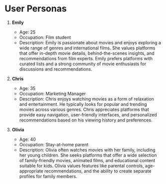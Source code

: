 # User Personas

1. **Emily**
   - Age: 25
   - Occupation: Film student
   - Description: Emily is passionate about movies and enjoys exploring a wide range of genres and international films. She values platforms that offer in-depth movie details, behind-the-scenes insights, and recommendations from film experts. Emily prefers platforms with curated lists and a strong community of movie enthusiasts for discussions and recommendations.

2. **Chris**
   - Age: 35
   - Occupation: Marketing Manager
   - Description: Chris enjoys watching movies as a form of relaxation and entertainment. He typically looks for popular and trending movies across various genres. Chris appreciates platforms that provide easy navigation, user-friendly interfaces, and personalized recommendations based on his viewing history and preferences.

3. **Olivia**
   - Age: 40
   - Occupation: Stay-at-home parent
   - Description: Olivia often watches movies with her family, including her young children. She seeks platforms that offer a wide selection of family-friendly movies, animated films, and educational content suitable for kids. Olivia values features like parental controls, age-appropriate recommendations, and the ability to create separate profiles for family members.

